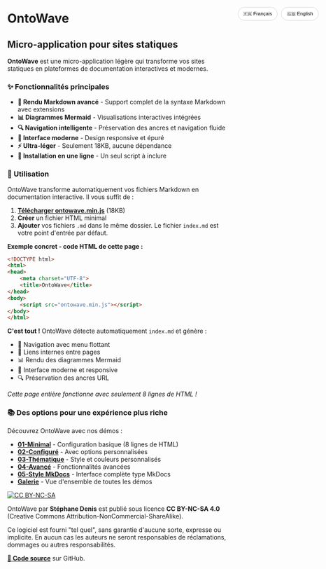 # OntoWave

<div id="lang-fr" class="lang-content">

## Micro-application pour sites statiques

**OntoWave** est une micro-application légère qui transforme vos sites statiques en plateformes de documentation interactives et modernes.

### ✨ Fonctionnalités principales

- **📝 Rendu Markdown avancé** - Support complet de la syntaxe Markdown avec extensions
- **📊 Diagrammes Mermaid** - Visualisations interactives intégrées
- **🔍 Navigation intelligente** - Préservation des ancres et navigation fluide
- **🎨 Interface moderne** - Design responsive et épuré
- **⚡ Ultra-léger** - Seulement 18KB, aucune dépendance
- **🚀 Installation en une ligne** - Un seul script à inclure

### 🎯 Utilisation

OntoWave transforme automatiquement vos fichiers Markdown en documentation interactive. Il vous suffit de :

1. **[Télécharger ontowave.min.js](ontowave.min.js)** (18KB)
2. **Créer** un fichier HTML minimal  
3. **Ajouter** vos fichiers `.md` dans le même dossier. Le fichier `index.md` est votre point d'entrée par défaut.

**Exemple concret - code HTML de cette page :**

```html
<!DOCTYPE html>
<html>
<head>
    <meta charset="UTF-8">
    <title>OntoWave</title>
</head>
<body>
    <script src="ontowave.min.js"></script>
</body>
</html>
```

**C'est tout !** OntoWave détecte automatiquement `index.md` et génère :
- 📝 Navigation avec menu flottant
- 🔗 Liens internes entre pages  
- 📊 Rendu des diagrammes Mermaid
- 🎨 Interface moderne et responsive
- 🔍 Préservation des ancres URL

*Cette page entière fonctionne avec seulement 8 lignes de HTML !*

### 📚 Des options pour une expérience plus riche

Découvrez OntoWave avec nos démos :

- [**01-Minimal**](01-minimal.html) - Configuration basique (8 lignes de HTML)
- [**02-Configuré**](02-basic-config.html) - Avec options personnalisées
- [**03-Thématique**](03-dark-theme.html) - Style et couleurs personnalisés
- [**04-Avancé**](04-advanced-config.html) - Fonctionnalités avancées
- [**05-Style MkDocs**](05-mkdocs-style.html) - Interface complète type MkDocs
- [**Galerie**](gallery.html) - Vue d'ensemble de toutes les démos

[![CC BY-NC-SA](https://licensebuttons.net/l/by-nc-sa/4.0/88x31.png)](https://creativecommons.org/licenses/by-nc-sa/4.0/)

OntoWave par **Stéphane Denis** est publié sous licence **CC BY-NC-SA 4.0** (Creative Commons Attribution-NonCommercial-ShareAlike).

Ce logiciel est fourni "tel quel", sans garantie d'aucune sorte, expresse ou implicite. En aucun cas les auteurs ne seront responsables de réclamations, dommages ou autres responsabilités.

**[📁 Code source](https://github.com/stephanedenis/OntoWave)** sur GitHub.

</div>

<div id="lang-en" class="lang-content" style="display: none;">

## Micro-application for static sites

**OntoWave** is a lightweight micro-application that transforms your static sites into interactive and modern documentation platforms.

### ✨ Key Features

- **📝 Advanced Markdown rendering** - Full Markdown syntax support with extensions
- **📊 Mermaid diagrams** - Integrated interactive visualizations
- **🔍 Smart navigation** - Anchor preservation and smooth navigation
- **🎨 Modern interface** - Responsive and clean design
- **⚡ Ultra-lightweight** - Only 18KB, zero dependencies
- **🚀 One-line installation** - Single script include

### 🎯 Usage

OntoWave automatically transforms your Markdown files into interactive documentation. Just:

1. **Download** the `ontowave.min.js` file (18KB)
2. **Create** a minimal HTML file  
3. **Add** your `.md` files in the same folder. The `index.md` file is your default entry point.

**Real example - HTML code of this page:**

```html
<!DOCTYPE html>
<html>
<head>
    <meta charset="UTF-8">
    <title>OntoWave</title>
</head>
<body>
    <script src="ontowave.min.js"></script>
</body>
</html>
```

**That's it!** OntoWave automatically detects `index.md` and generates:
- 📝 Navigation with floating menu
- 🔗 Internal links between pages
- 📊 Mermaid diagrams rendering
- 🎨 Modern responsive interface
- 🔍 URL anchor preservation

*This entire page works with only 8 lines of HTML!*

### 📚 Progressive Examples

Discover OntoWave with our demos:

- [**01-Minimal**](01-minimal.html) - Basic setup (8 lines of HTML)
- [**02-Configured**](02-basic-config.html) - With custom options
- [**03-Themed**](03-dark-theme.html) - Custom styles and colors
- [**04-Advanced**](04-advanced-config.html) - Advanced features
- [**05-MkDocs Style**](05-mkdocs-style.html) - Complete MkDocs-like interface
- [**Gallery**](gallery.html) - Overview of all demos

### 📦 Download

OntoWave is available for static sites:

- **[📥 Download ontowave.min.js](ontowave.min.js)** (18KB) - Single file to include
- **[📁 Download complete dist folder](dist.tar.gz)** (10KB) - JS and minified versions

*For static sites, just download `ontowave.min.js` and include it in your HTML.*

### 📝 License

[![CC BY-NC-SA](https://licensebuttons.net/l/by-nc-sa/4.0/88x31.png)](https://creativecommons.org/licenses/by-nc-sa/4.0/)

OntoWave is released under **CC BY-NC-SA 4.0** (Creative Commons Attribution-NonCommercial-ShareAlike) license.

**MIT Disclaimer:** This software is provided "as is", without warranty of any kind, express or implied. In no event shall the authors be liable for any claim, damages or other liability.

**[📁 Source code](https://github.com/stephanedenis/OntoWave)** on GitHub.

</div>

<div class="lang-toggle">
    <button onclick="toggleLang('fr')" id="btn-fr">🇫🇷 Français</button>
    <button onclick="toggleLang('en')" id="btn-en">🇬🇧 English</button>
</div>

<style>
.lang-toggle {
    position: fixed;
    top: 80px;
    right: 20px;
    z-index: 999;
    display: flex;
    gap: 8px;
}

.lang-toggle button {
    padding: 8px 12px;
    border: 1px solid #d0d7de;
    border-radius: 20px;
    background: rgba(255, 255, 255, 0.95);
    backdrop-filter: blur(10px);
    cursor: pointer;
    font-size: 0.8em;
    transition: all 0.2s ease;
}

.lang-toggle button:hover {
    background: #f8f9fa;
    transform: translateY(-1px);
}

.lang-toggle button.active {
    background: #0969da;
    color: white;
    border-color: #0969da;
}

.lang-content {
    transition: opacity 0.3s ease;
}
</style>

<script>
// Détection automatique de la langue du navigateur
function detectLanguage() {
    const userLang = navigator.language || navigator.userLanguage;
    return userLang.startsWith('fr') ? 'fr' : 'en';
}

// Fonction pour changer de langue
function toggleLang(lang) {
    // Masquer tous les contenus
    document.querySelectorAll('.lang-content').forEach(el => {
        el.style.display = 'none';
    });
    
    // Afficher le contenu de la langue sélectionnée
    document.getElementById('lang-' + lang).style.display = 'block';
    
    // Mettre à jour les boutons
    document.querySelectorAll('.lang-toggle button').forEach(btn => {
        btn.classList.remove('active');
    });
    document.getElementById('btn-' + lang).classList.add('active');
    
    // Sauvegarder la préférence
    localStorage.setItem('ontowave-lang', lang);
}

// Initialisation au chargement
document.addEventListener('DOMContentLoaded', function() {
    // Récupérer la langue sauvegardée ou détecter automatiquement
    const savedLang = localStorage.getItem('ontowave-lang');
    const lang = savedLang || detectLanguage();
    
    // Appliquer la langue
    toggleLang(lang);
});
</script>
